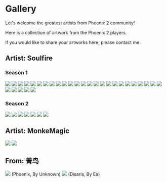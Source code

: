 # Gallery

Let's welcome the greatest artists from Phoenix 2 community!

Here is a collection of artwork from the Phoenix 2 players.

If you would like to share your artworks here, please contact me.

## Artist: Soulfire

### Season 1

<img src="/Gallery/Aurora.png" style={{zoom:0.5}}/>
<img src="/Gallery/baqlor-phi.png" style={{zoom:0.5}}/>
<img src="/Gallery/claymore.png" style={{zoom:0.5}}/>
<img src="/Gallery/corsair-tau.png" style={{zoom:0.5}}/>
<img src="/Gallery/corsair-sigma.png" style={{zoom:0.5}}/>
<img src="/Gallery/essin-alpha.png" style={{zoom:0.7}}/>
<img src="/Gallery/ex04239.png" style={{zoom:0.5}}/>
<img src="/Gallery/exarch.png" style={{zoom:0.5}}/>
<img src="/Gallery/geist-phi.png" style={{zoom:0.5}}/>
<img src="/Gallery/goth_hime_lyova_luna.png" style={{zoom:0.5}}/>
<img src="/Gallery/hime.png" style={{zoom:0.5}}/>
<img src="/Gallery/hunter-alpha.png" style={{zoom:0.5}}/>
<img src="/Gallery/Juggernaut.png" style={{zoom:0.5}}/>
<img src="/Gallery/Kibarrax.png" style={{zoom:0.5}}/>
<img src="/Gallery/Mirage.png" style={{zoom:0.5}}/>
<img src="/Gallery/naya.png" style={{zoom:0.6}}/>
<img src="/Gallery/Phoenix-Delta.png" style={{zoom:0.5}}/>
<img src="/Gallery/proxymar-beta.png" style={{zoom:0.5}}/>
<img src="/Gallery/Reaper-Trireme.png" style={{zoom:0.5}}/>
<img src="/Gallery/Reaper.png" style={{zoom:0.5}}/>
<img src="/Gallery/sakura.png" style={{zoom:0.5}}/>
<img src="/Gallery/scuuxun-delta.png" style={{zoom:0.5}}/>
<img src="/Gallery/shogun-sigma.png" style={{zoom:0.5}}/>
<img src="/Gallery/starless.png" style={{zoom:0.5}}/>
<img src="/Gallery/trinity.png" style={{zoom:0.5}}/>
<img src="/Gallery/wraith-gamma.png" style={{zoom:0.5}}/>
<img src="/Gallery/xaniea.png" style={{zoom:0.5}}/>
<img src="/Gallery/yigothu.png" style={{zoom:0.5}}/>
<img src="/Gallery/Zhetass.png" style={{zoom:0.5}}/>

<img src="/Gallery/Invaders.png" style={{zoom:0.5}}/>

### Season 2

<img src="/Gallery/ab8-preview.jpg" style={{zoom:0.5}}/>
<img src="/Gallery/aurora-preview2.jpg" style={{zoom:0.5}}/>
<img src="/Gallery/ex0-preview4.jpg" style={{zoom:0.5}}/>
<img src="/Gallery/exarch-preview.jpg" style={{zoom:0.5}}/>
<img src="/Gallery/phoenix-preview.jpg" style={{zoom:0.5}}/>
<img src="/Gallery/proxymar-preview.jpg" style={{zoom:0.5}}/>
<img src="/Gallery/starless-preview.jpg" style={{zoom:0.5}}/>

## Artist: MonkeMagic

<img src="/Gallery/Disaris-Omega.jpg" style={{zoom:0.85}}/>
<img src="/Gallery/Dragonfly.jpg" style={{zoom:0.4}}/>

## From: 菁鸟

<img src="/Gallery/Phoenix.jpg" style={{zoom:0.85}}/>
(Phoenix, By Unknown)

<img src="/Gallery/disaris.png" style={{zoom:0.85}}/>
(Disaris, By Ea)